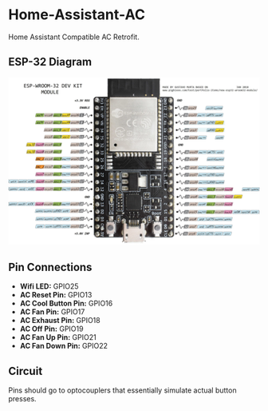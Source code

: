 # Home-Assistant-AC
Home Assistant Compatible AC Retrofit.

## ESP-32 Diagram
<img src="https://github.com/brahmah/Home-Assistant-AC/blob/master/c657835e84aaf91832a770ea0d7d0767.jpg">

## Pin Connections
* **Wifi LED:** GPIO25
* **AC Reset Pin:** GPIO13
* **AC Cool Button Pin:** GPIO16
* **AC Fan Pin:** GPIO17
* **AC Exhaust Pin:** GPIO18
* **AC Off Pin:** GPIO19
* **AC Fan Up Pin:** GPIO21
* **AC Fan Down Pin:** GPIO22

## Circuit
Pins should go to optocouplers that essentially simulate actual button presses.
